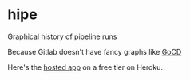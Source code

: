 # hipe
Graphical history of pipeline runs

Because Gitlab doesn't have fancy graphs like [GoCD](https://docs.gocd.org/current/advanced_usage/stage_duration_chart.html)

Here's the [hosted app](http://hi-pe.herokuapp.com) on a free tier on Heroku.

